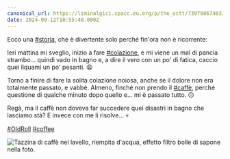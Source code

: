```yaml
---
canonical_url: https://liminalgici.spacc.eu.org/p/the_octt/739798674033103998
date: 2024-09-12T10:55:48.000Z
---
```

Ecco una <a href="https://liminalgici.spacc.eu.org/discover/tags/storia?src=hash" title="#storia" class="u-url hashtag" rel="external nofollow noopener">#storia</a>, che è divertente solo perché fin'ora non è ricorrente:

Ieri mattina mi sveglio, inizio a fare <a href="https://liminalgici.spacc.eu.org/discover/tags/colazione?src=hash" title="#colazione" class="u-url hashtag" rel="external nofollow noopener">#colazione</a>, e mi viene un mal di pancia strambo... quindi vado in bagno e, a dire il vero con un po' di fatica, caccio quei liquami un po' pesanti. 😩

Torno a finire di fare la solita colazione noiosa, anche se il dolore non era totalmente passato, e vabbè. Almeno, finché non prendo il <a href="https://liminalgici.spacc.eu.org/discover/tags/caffè?src=hash" title="#caffè" class="u-url hashtag" rel="external nofollow noopener">#caffè</a>, perché questione di qualche minuto dopo quello e... mi è passato tutto. 😐

Regà, ma il caffè non doveva far succedere quei disastri in bagno che lasciamo stà? E invece con me li risolve... 💀

<a href="https://liminalgici.spacc.eu.org/discover/tags/OldRoll?src=hash" title="#OldRoll" class="u-url hashtag" rel="external nofollow noopener">#OldRoll</a> <a href="https://liminalgici.spacc.eu.org/discover/tags/coffee?src=hash" title="#coffee" class="u-url hashtag" rel="external nofollow noopener">#coffee</a>

![Tazzina di caffè nel lavello, riempita d'acqua, effetto filtro bolle di sapone nella foto.](https://liminalgici.spacc.eu.org/storage/m/_v2/664033260845064193/586f75268-5004eb/foyYA8ejAvTr/RNsU85F09lImviXKwk1vKEob2uIrzQgc4PDhA9k5.jpg)
